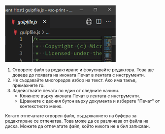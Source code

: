 ![Илюстрация: иконата се появява за активен редактор](./print-icon-appears-for-active-editor.png)

1. Отворете файл за редактиране и фокусирайте редактора. Това ще доведе до появата на иконата Печат в лентата с инструменти.
2. Не създавайте многоредов избор на текст. Ако има такъв, премахнете го. 
3. Задействайте печата по един от следните начини.
	- Кликнете върху иконата Печат в лентата с инструменти.
	- Щракнете с десния бутон върху документа и изберете "Печат" от контекстното меню.

Когато отпечатате отворен файл, съдържанието на буфера за редактиране се отпечатва. Това може да се различава от файла на диска. Можете да отпечатате файл, който никога не е бил записван.